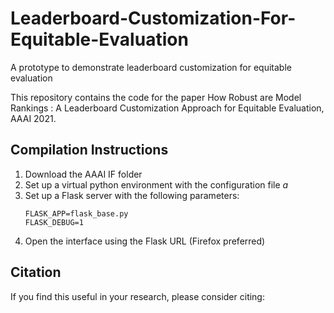 # Leaderboard-Customization-For-Equitable-Evaluation
A prototype to demonstrate leaderboard customization for equitable evaluation

This repository contains the code for the paper How Robust are Model Rankings : A Leaderboard Customization Approach for Equitable Evaluation, AAAI 2021.

## Compilation Instructions
1. Download the AAAI IF folder
2. Set up a virtual python environment with the configuration file *a*
3. Set up a Flask server with the following parameters:
   ```
   FLASK_APP=flask_base.py
   FLASK_DEBUG=1
   ```
4. Open the interface using the Flask URL (Firefox preferred)

## Citation

If you find this useful in your research, please consider citing:


